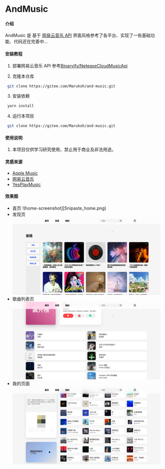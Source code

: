 # AndMusic

#### 介绍

AndMusic 是 基于 [网易云音乐 API](https://binaryify.github.io/NeteaseCloudMusicApi/#)
界面风格参考了各平台、实现了一些基础功能、代码还在完善中...

#### 安装教程

1. 部署网易云音乐 API 参考[Binaryify/NeteaseCloudMusicApi](https://github.com/Binaryify/NeteaseCloudMusicApi)

2. 克隆本仓库

```sh
 git clone https://gitee.com/Marukoh/and-music.git
```

3. 安装依赖

```sh
 yarn install
```

4. 运行本项目

```sh
 git clone https://gitee.com/Marukoh/and-music.git
```

#### 使用说明

1.  本项目仅供学习研究使用，禁止用于商业及非法用途。

#### 灵感来源

- [Apple Music](https://music.apple.com)
- [网易云音乐](https://music.163.com)
- [YesPlayMusic](https://github.com/qier222/YesPlayMusic)

#### 效果图
- 首页 ![home-screenshot][Snipaste_home.png)
- 发现页 ![discover-screenshot](images/Snipaste_discover.png)
- 歌曲列表页 ![playlist-screenshot](images/Snipaste_playlist.png)
- 我的页面 ![user-screenshot](images/Snipaste_user.png)

